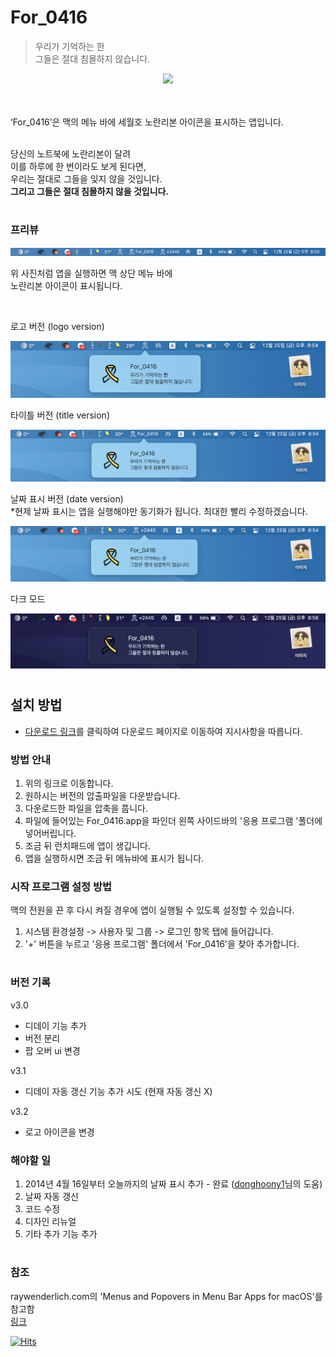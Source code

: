 # For_0416

> 우리가 기억하는 한 \
그들은 절대 침몰하지 않습니다.

<p align="center">
<img width="200px" src="./image/export 9 (6).png"/>
</p>
<br><br>
‘For_0416’은 맥의 메뉴 바에 세월호 노란리본 아이콘을 표시하는 앱입니다. <br><br>


당신의 노트북에 노란리본이 달려 \
이를 하루에 한 번이라도 보게 된다면,\
우리는 절대로 그들을 잊지 않을 것입니다.\
__그리고 그들은 절대 침몰하지 않을 것입니다.__
#

### 프리뷰
<p align="center">
<img src="./image/preview.png"/>
</p>

위 사진처럼 앱을 실행하면 맥 상단 메뉴 바에 \
노란리본 아이콘이 표시됩니다.

<br>

로고 버전 (logo version)
<br>
<p align="center">
<img src="./image/logo.png"/>
</p>

타이틀 버전 (title version)
<br>
<p align="center">
<img src="./image/title.png"/>
</p>

날짜 표시 버전 (date version) \
*현제 날짜 표시는 앱을 실행해야만 동기화가 됩니다. 최대한 빨리 수정하겠습니다.
<br>
<p align="center">
<img src="./image/date.png"/>
</p>

다크 모드
<br>
<p align="center">
<img src="./image/dark.png"/>
</p>


#

## 설치 방법

- [다운로드 링크](https://github.com/min-uuu/For_0416/releases/tag/v3.2)를 클릭하여 다운로드 페이지로 이동하여 지시사항을 따릅니다.

### 방법 안내
1. 위의 링크로 이동합니다.
2. 원하시는 버전의 압출파일을 다운받습니다.
3. 다운로드한 파일을 압축을 풉니다.
4. 파일에 들어있는 For_0416.app을 파인더 왼쪽 사이드바의 '응용 프로그램 '폴더에 넣어버립니다.
5. 조금 뒤 런치패드에 앱이 생깁니다.
6. 앱을 실행하시면 조금 뒤 메뉴바에 표시가 됩니다.

### 시작 프로그램 설정 방법
맥의 전원을 끈 후 다시 켜질 경우에 앱이 실행될 수 있도록 설정할 수 있습니다.
1. 시스템 환경설정 -> 사용자 및 그룹 -> 로그인 항목 탭에 들어갑니다.
2. '+' 버튼을 누르고 '응용 프로그램' 폴더에서 'For_0416'을 찾아 추가합니다.
#

### 버전 기록
v3.0 
- 디데이 기능 추가
- 버전 분리
- 팝 오버 ui 변경

v3.1
- 디데이 자동 갱신 기능 추가 시도 (현재 자동 갱신 X)

v3.2
- 로고 아이콘을 변경

### 해야할 일
1. 2014년 4월 16일부터 오늘까지의 날짜 표시 추가 - 완료 ([donghoony1](https://github.com/donghoony1)님의 도움)
1. 날짜 자동 갱신
1. 코드 수정
1. 디자인 리뉴얼
1. 기타 추가 기능 추가

#

### 참조
raywenderlich.com의 'Menus and Popovers in Menu Bar Apps for macOS'를 참고함
<br> [링크](https://www.raywenderlich.com/450-menus-and-popovers-in-menu-bar-apps-for-macos)

[![Hits](https://hits.seeyoufarm.com/api/count/incr/badge.svg?url=https%3A%2F%2Fgithub.com%2Fmin-uuu%2FFor_0416&count_bg=%234F7EE7&title_bg=%23292929&icon=&icon_color=%23E7E7E7&title=%EB%B0%A9%EB%AC%B8%EC%9E%90%EC%88%98&edge_flat=false)](https://hits.seeyoufarm.com)
